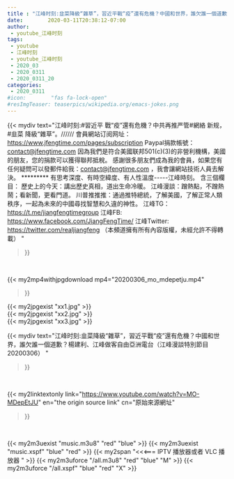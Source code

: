 ```yaml
---
title : "江峰时刻:韭菜降級“雜草”，習近平戰“疫”還有危機？中國和世界，誰欠誰一個道歉？楊建利、江峰做客自由亞洲電台（江峰漫談特別節目20200306） "
date:        2020-03-11T20:38:12-07:00
author:
 - youtube_江峰时刻
tags:
 - youtube
 - 江峰时刻
 - youtube_江峰时刻
 - 2020_03
 - 2020_0311
 - 2020_0311_20
categories:
 - 2020_0311
#icon:        "fas fa-lock-open"
#resImgTeaser: teaserpics/wikipedia.org/emacs-jokes.png
---
```


{{< mydiv text="江峰时刻:#習近平 戰“疫”還有危機？中共再推严管#網絡 新规，#韭菜  降級“雜草”。////// 會員網站订阅网址：https://www.jfengtime.com/pages/subscription Paypal捐款帳號：contact@jfengtime.com  因為我們是符合美國联邦501(c)(3)的非營利機構，美國的朋友，您的捐款可以獲得聯邦抵稅。 感謝很多朋友們成為我的會員，如果您有任何疑問可以發郵件給我：contact@jfengtime.com ，我會讓網站技術人員去解決。     ********* 有思考深度、有時空緯度、有人性溫度-----江峰時刻。 含三個欄目： 歷史上的今天：講出歷史真相，道出生命冷暖。 江峰漫談：蹭熱點，不蹭熱鬧；看新聞，更看門道。 川普推推推：通過推特總統，了解美國，了解正常人類秩序，一起為未來的中國尋找智慧和久違的神性。  江峰TG：https://t.me/jiangfengtimegroup 江峰FB: https://www.facebook.com/JiangFengTime/ 江峰Twitter: https://twitter.com/realjiangfeng （本頻道擁有所有內容版權，未經允許不得轉載） "
>}}
<br>


{{< my2mp4withjpgdownload mp4="20200306_mo_mdepetju.mp4"
>}}

{{< my2jpgexist "xx1.jpg" >}}<br>
{{< my2jpgexist "xx2.jpg" >}}<br>
{{< my2jpgexist "xx3.jpg" >}}<br>



{{< mydiv text="江峰时刻:韭菜降級“雜草”，習近平戰“疫”還有危機？中國和世界，誰欠誰一個道歉？楊建利、江峰做客自由亞洲電台（江峰漫談特別節目20200306） "
>}}
<br>

{{< my2linktextonly link="https://www.youtube.com/watch?v=MO-MDepEtJU"
en="the origin source link" cn="原始來源網址"
>}}


<br>

{{< my2m3uexist "music.m3u8" "red"  "blue" >}} {{< my2m3uexist "music.xspf" "blue" "red"  >}} {{< my2span "<<<=== IPTV 播放器或者 VLC 播放器 " >}} {{< my2m3uforce "/all.m3u8" "red"  "blue" "M" >}} {{< my2m3uforce "/all.xspf" "blue" "red"  "X" >}} 
